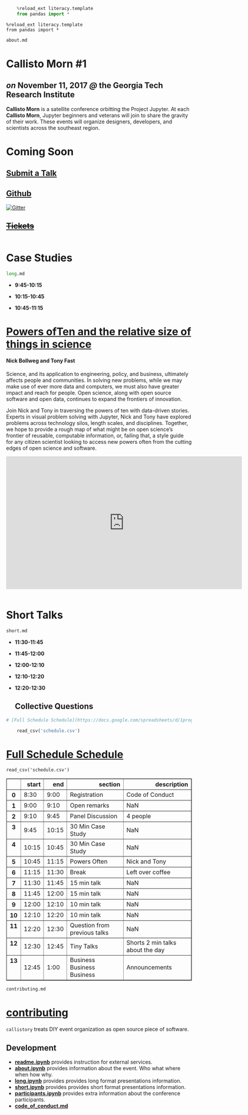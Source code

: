 

```python
    %reload_ext literacy.template
    from pandas import *
```


    %reload_ext literacy.template
    from pandas import *



```python
about.md
```



# Callisto Morn #1

## _on_ November 11, 2017 _@_ the Georgia Tech Research Institute

__Callisto Morn__ is a satellite conference orbitting the Project Jupyter.  At each __Callisto Morn__, Jupyter beginners and veterans will join to share the gravity of their work.  These events will organize designers, developers, and scientists across the southeast region.

# Coming Soon

## [Submit a Talk](https://docs.google.com/forms/d/e/1FAIpQLSfY1c4y2vLE-q3VMBjOpvTi4pK5D6Q9KudNk25AsxQUjsT3eA/viewform)


## [Github](https://github.com/tonyfast/callistory) 

[![Gitter](https://badges.gitter.im/tonyfast/callistory.svg)](https://gitter.im/tonyfast/callistory?utm_source=badge&utm_medium=badge&utm_campaign=pr-badge&utm_content=body_badge)

## ~~[Tickets]()~~


```python

```



# Case Studies


```python
long.md
```



* __9:45-10:15__

* __10:15-10:45__

* __10:45-11:15__

# [Powers ofTen and the relative size of things in science](# "Nick and Tony")

#### Nick Bollweg and Tony Fast

Science, and its application to engineering, policy, and business, ultimately affects people and communities. In solving new problems, while we may make use of ever more data and computers, we must also have greater impact and reach for people.  Open science, along with open source software and open data, continues to expand the frontiers of innovation.

Join Nick and Tony in traversing the powers of ten with data-driven stories.  Experts in visual problem solving with Jupyter, Nick and Tony have explored problems across technology silos, length scales, and disciplines.  Together, we hope to provide a rough map of what might be on open science’s frontier of reusable, computable information, or, failing that, a style guide for any citizen scientist looking to access new powers often from the cutting edges of open science and software.

<iframe width="640" height="360" src="https://www.youtube.com/embed/0fKBhvDjuy0" frameborder="0" allowfullscreen></iframe>


```python

```



# Short Talks 


```python
short.md
```



* __11:30-11:45__

* __11:45-12:00__

* __12:00-12:10__

* __12:10-12:20__

* __12:20-12:30__

    ## Collective Questions




```python
# [Full Schedule Schedule](https://docs.google.com/spreadsheets/d/1progwXRpRXaRc31xXmxviSD1YcysxT-U2fRdk99hzgA/edit#gid=0)

    read_csv('schedule.csv')
```


# [Full Schedule Schedule](https://docs.google.com/spreadsheets/d/1progwXRpRXaRc31xXmxviSD1YcysxT-U2fRdk99hzgA/edit#gid=0)

    read_csv('schedule.csv')





<div>
<style>
    .dataframe thead tr:only-child th {
        text-align: right;
    }

    .dataframe thead th {
        text-align: left;
    }

    .dataframe tbody tr th {
        vertical-align: top;
    }
</style>
<table border="1" class="dataframe">
  <thead>
    <tr style="text-align: right;">
      <th></th>
      <th>start</th>
      <th>end</th>
      <th>section</th>
      <th>description</th>
    </tr>
  </thead>
  <tbody>
    <tr>
      <th>0</th>
      <td>8:30</td>
      <td>9:00</td>
      <td>Registration</td>
      <td>Code of Conduct</td>
    </tr>
    <tr>
      <th>1</th>
      <td>9:00</td>
      <td>9:10</td>
      <td>Open remarks</td>
      <td>NaN</td>
    </tr>
    <tr>
      <th>2</th>
      <td>9:10</td>
      <td>9:45</td>
      <td>Panel Discussion</td>
      <td>4 people</td>
    </tr>
    <tr>
      <th>3</th>
      <td>9:45</td>
      <td>10:15</td>
      <td>30 Min Case Study</td>
      <td>NaN</td>
    </tr>
    <tr>
      <th>4</th>
      <td>10:15</td>
      <td>10:45</td>
      <td>30 Min Case Study</td>
      <td>NaN</td>
    </tr>
    <tr>
      <th>5</th>
      <td>10:45</td>
      <td>11:15</td>
      <td>Powers Often</td>
      <td>Nick and Tony</td>
    </tr>
    <tr>
      <th>6</th>
      <td>11:15</td>
      <td>11:30</td>
      <td>Break</td>
      <td>Left over coffee</td>
    </tr>
    <tr>
      <th>7</th>
      <td>11:30</td>
      <td>11:45</td>
      <td>15 min talk</td>
      <td>NaN</td>
    </tr>
    <tr>
      <th>8</th>
      <td>11:45</td>
      <td>12:00</td>
      <td>15 min talk</td>
      <td>NaN</td>
    </tr>
    <tr>
      <th>9</th>
      <td>12:00</td>
      <td>12:10</td>
      <td>10 min talk</td>
      <td>NaN</td>
    </tr>
    <tr>
      <th>10</th>
      <td>12:10</td>
      <td>12:20</td>
      <td>10 min talk</td>
      <td>NaN</td>
    </tr>
    <tr>
      <th>11</th>
      <td>12:20</td>
      <td>12:30</td>
      <td>Question from previous talks</td>
      <td>NaN</td>
    </tr>
    <tr>
      <th>12</th>
      <td>12:30</td>
      <td>12:45</td>
      <td>Tiny Talks</td>
      <td>Shorts 2 min talks about the day</td>
    </tr>
    <tr>
      <th>13</th>
      <td>12:45</td>
      <td>1:00</td>
      <td>Business Business Business</td>
      <td>Announcements</td>
    </tr>
  </tbody>
</table>
</div>




```python
contributing.md
```



# [contributing](contributing.ipynb)

`callistory` treats DIY event organization as open source piece of software.

## Development

* __[readme.ipynb](readme.ipynb)__ provides instruction for external services.
* __[about.ipynb](about.ipynb)__ provides information about the event.  Who what where when how why.
* __[long.ipynb](long.ipynb)__ provides provides long format presentations information.
* __[short.ipynb](short.ipynb)__ provides provides short format presentations information.
* __[participants.ipynb](participants.ipynb)__ provides extra information about the conference participants.
* __[code_of_conduct.md](code_of_conduct.md)__


